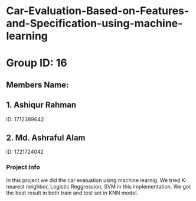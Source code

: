 # Car-Evaluation-Based-on-Features-and-Specification-using-machine-learning
# Group ID: 16
## Members Name:
## 1. Ashiqur Rahman  
ID: 1712389642
## 2. Md. Ashraful Alam 
ID: 1721724042
### Project Info
In this project we did the car evaluation using machine learnig. We tried K-nearest neighbor, Logistic Reggression, SVM in this implementation. We got the best result in both train and test set in KNN model.
